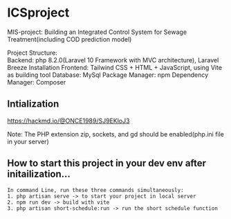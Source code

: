 # ICSproject
MIS-project: Building an Integrated Control System for Sewage Treatment(including COD prediction model)

Project Structure: </br>
Backend: php 8.2.0(Laravel 10 Framework with MVC architecture), Laravel Breeze Installation
Frontend: Tailwind CSS + HTML + JavaScript, using Vite as building tool
Database: MySql
Package Manager: npm
Dependency Manager: Composer

## Intialization
https://hackmd.io/@ONCE1989/SJ9EKloJ3

Note:
The PHP extension zip, sockets, and gd should be enabled(php.ini file in your server)

## How to start this project in your dev env after initailization...
    In command Line, run these three commands simultaneously: 
    1. php artisan serve -> to start your project in local server
    2. npm run dev -> build with vite
    3. php artisan short-schedule:run -> run the short schedule function
